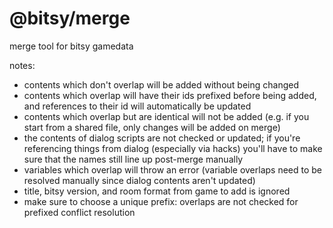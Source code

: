 # @bitsy/merge

merge tool for bitsy gamedata

notes:

- contents which don't overlap will be added without being changed
- contents which overlap will have their ids prefixed before being added, and references to their id will automatically be updated
- contents which overlap but are identical will not be added (e.g. if you start from a shared file, only changes will be added on merge)
- the contents of dialog scripts are not checked or updated; if you're referencing things from dialog (especially via hacks) you'll have to make sure that the names still line up post-merge manually
- variables which overlap will throw an error (variable overlaps need to be resolved manually since dialog contents aren't updated)
- title, bitsy version, and room format from game to add is ignored
- make sure to choose a unique prefix: overlaps are not checked for prefixed conflict resolution

